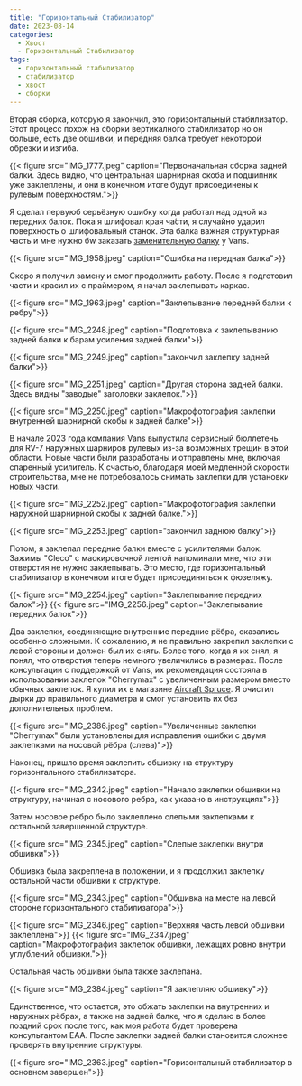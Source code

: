 ```yaml
---
title: "Горизонтальный Стабилизатор"
date: 2023-08-14
categories:
  - Хвост
  - Горизонтальный Стабилизатор
tags:
  - горизонтальный стабилизатор
  - стабилизатор
  - хвост
  - сборки
---
```


Вторая сборка, которую я закончил, это горизонтальный стабилизатор. Этот процесс похож на сборки вертикалного стабилизатор но он больше, есть две обшивки, и передняя балка требует некоторой обрезки и изгиба.

{{< figure src="IMG_1777.jpeg" caption="Первоначальная сборка задней балки. Здесь видно, что центральная шарнирная скоба и подшипник уже заклеплены, и они в конечном итоге будут присоединены к рулевым поверхностям.">}}

Я сделал первуюб серьёзную ошибку когда работал над одной из передних балок. Пока я шлифовал края ча́сти, я случайно ударил поверхность о шлифовальный станок. Эта балка важная структурная часть и мне нужно бw заказать [заменительную балку](https://store.vansaircraft.com/hs-702-front-spar-hs-702.html) у Vans.

{{< figure src="IMG_1958.jpeg" caption="Ошибка на передная балка">}}

Скоро я получил замену и смог продолжить работу. После я подготовил части и красил их с праймером, я начал заклепывать каркас.

{{< figure src="IMG_1963.jpeg" caption="Заклепывание передней балки к ребру">}}

{{< figure src="IMG_2248.jpeg" caption="Подготовка к заклепыванию задней балки к барам усиления задней балки">}}

{{< figure src="IMG_2249.jpeg" caption="закончил заклепку задней балки">}}

{{< figure src="IMG_2251.jpeg" caption="Другая сторона задней балки. Здесь видны \"заводые\" заголовки заклепок.">}}

{{< figure src="IMG_2250.jpeg" caption="Макрофотография заклепки внутренней шарнирной скобы к задней балке">}}

В начале 2023 года компания Vans выпустила сервисный бюллетень для RV-7 наружных шарниров рулевых из-за возможных трещин в этой области. Новые части были разработаны и отправлены мне, включая спаренный усилитель. К счастью, благодаря моей медленной скорости строительства, мне не потребовалось снимать заклепки для установки новых части.

{{< figure src="IMG_2252.jpeg" caption="Макрофотография заклепки наружной шарнирной скобы к задней балке.">}}

{{< figure src="IMG_2253.jpeg" caption="закончил заднюю балку">}}

Потом, я заклепал передние балки вместе с усилителями балок. Зажимы "Cleco" с маскировочной лентой напоминали мне, что эти отверстия не нужно заклепывать. Это место, где горизонтальный стабилизатор в конечном итоге будет присоединяться к фюзеляжу.

{{< figure src="IMG_2254.jpeg" caption="Заклепывание передних балок">}}
{{< figure src="IMG_2256.jpeg" caption="Заклепывание передних балок">}}

Два заклепки, соединяющие внутренние передние рёбра, оказались особенно сложными. К сожалению, я не правильно закрепил заклепки с левой стороны и должен был их снять. Более того, когда я их снял, я понял, что отверстия теперь немного увеличились в размерах. После консультации с поддержкой от Vans, их рекомендация состояла в использовании заклепок "Cherrymax" с увеличенным размером вместо обычных заклепок. Я купил их в магазине [Aircraft Spruce](https://www.aircraftspruce.com/catalog/hapages/cherrymax4.php?clickkey=295853). Я очистил дырки до правильного диаметра и смог установить их без дополнительных проблем.

{{< figure src="IMG_2386.jpeg" caption="Увеличенные заклепки \"Cherrymax\" были установлены для исправления ошибки с двумя заклепками на носовой рёбра (слева)">}}

Наконец, пришло время заклепить обшивку на структуру горизонтального стабилизатора.

{{< figure src="IMG_2342.jpeg" caption="Начало заклепки обшивки на структуру, начиная с носового ребра, как указано в инструкциях">}}

Затем носовое ребро было заклеплено слепыми заклепками к остальной завершенной структуре.

{{< figure src="IMG_2345.jpeg" caption="Слепые заклепки внутри обшивки">}}

Обшивка была закреплена в положении, и я продолжил заклепку остальной части обшивки к структуре.

{{< figure src="IMG_2343.jpeg" caption="Обшивка на месте на левой стороне горизонтального стабилизатора">}}

{{< figure src="IMG_2346.jpeg" caption="Верхняя часть левой обшивки заклеплена">}}
{{< figure src="IMG_2347.jpeg" caption="Макрофотография заклепок обшивки, лежащих ровно внутри углублений обшивки.">}}

Остальная часть обшивки была также заклепана.

{{< figure src="IMG_2384.jpeg" caption="Я заклепляю обшивку">}}

<!-- {{< figure src="XXXX.jpeg" caption="Rivets inside skins">}} -->

Единственное, что остается, это обжать заклепки на внутренних и наружных рёбрах, а также на задней балке, что я сделаю в более поздний срок после того, как моя работа будет проверена консультантом EAA. После заклепки задней балки становится сложнее проверять внутренние структуры.

{{< figure src="IMG_2363.jpeg" caption="Горизонтальный стабилизатор в основном завершен">}}

